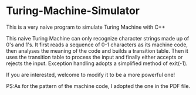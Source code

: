# Turing-Machine-Simulator
This is a very naive program to simulate Turing Machine with C++

This naive Turing Machine can only recognize character strings made up of 0's and 1's.
It first reads a sequence of 0-1 characters as its machine code, then analyses the meaning of the code and builds a transition table.
Then it uses the transition table to process the input and finally either accepts or rejects the input.
Exception handling adopts a simplified method of exit(-1).

If you are interested, welcome to modify it to be a more powerful one!

PS:As for the pattern of the machine code, I adopted the one in the PDF file.
